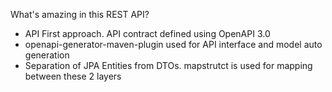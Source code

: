 What's amazing in this REST API?
- API First approach. API contract defined using OpenAPI 3.0
- openapi-generator-maven-plugin used for API interface and model auto generation
- Separation of JPA Entities from DTOs. mapstrutct is used for mapping between these 2 layers

